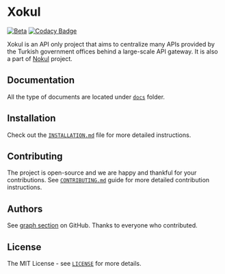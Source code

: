Xokul
=====

[![Beta](https://assets.omu.sh/badge/beta.svg)](https://baum.omu.edu.tr "BAUM
Beta")
[![Codacy Badge](https://api.codacy.com/project/badge/Grade/603a4334a88c4b0bb1e042e101d8ea55)](https://www.codacy.com?utm_source=github.com&amp;utm_medium=referral&amp;utm_content=omu/xokul&amp;utm_campaign=Badge_Grade)

Xokul is an API only project that aims to centralize many APIs provided by the Turkish government offices behind a
large-scale API gateway. It is also a part of [Nokul](https://github.com/omu/nokul) project.

Documentation
-------------

All the type of documents are located under [`docs`](docs) folder.

Installation
------------

Check out the [`INSTALLATION.md`](https://github.com/omu/xokul/blob/master/doc/development/INSTALLATION.md) file for
more detailed instructions.

Contributing
-------------

The project is open-source and we are happy and thankful for your contributions. See
[`CONTRIBUTING.md`](/CONTRIBUTING.md) guide for more detailed contribution instructions.

Authors
-------

See [graph section](https://github.com/omu/xokul/graphs/contributors) on GitHub. Thanks to everyone who contributed.

License
-------

The MIT License - see [`LICENSE`](/LICENSE) for more details.
